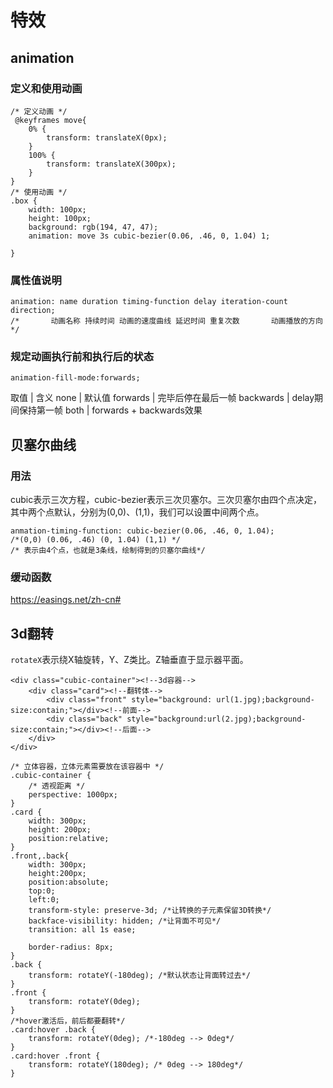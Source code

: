 # 特效
## animation
### 定义和使用动画
```
/* 定义动画 */
 @keyframes move{
    0% {
        transform: translateX(0px);
    }
    100% {
        transform: translateX(300px);
    }
}
/* 使用动画 */
.box {
    width: 100px;
    height: 100px;
    background: rgb(194, 47, 47);
    animation: move 3s cubic-bezier(0.06, .46, 0, 1.04) 1;
    
}
```
### 属性值说明
```
animation: name duration timing-function delay iteration-count direction;
/*       动画名称 持续时间 动画的速度曲线 延迟时间 重复次数       动画播放的方向*/
```
### 规定动画执行前和执行后的状态
```
animation-fill-mode:forwards;
```
取值 | 含义
none | 默认值
forwards | 完毕后停在最后一帧
backwards | delay期间保持第一帧
both | forwards + backwards效果
## 贝塞尔曲线
### 用法
cubic表示三次方程，cubic-bezier表示三次贝塞尔。三次贝塞尔由四个点决定，其中两个点默认，分别为(0,0)、(1,1)，我们可以设置中间两个点。
```
anmation-timing-function: cubic-bezier(0.06, .46, 0, 1.04);
/*(0,0) (0.06, .46) (0, 1.04) (1,1) */
/* 表示由4个点，也就是3条线，绘制得到的贝塞尔曲线*/
```
### 缓动函数
https://easings.net/zh-cn#

## 3d翻转
`rotateX`表示绕X轴旋转，Y、Z类比。Z轴垂直于显示器平面。
```
<div class="cubic-container"><!--3d容器-->
    <div class="card"><!--翻转体-->
        <div class="front" style="background: url(1.jpg);background-size:contain;"></div><!--前面-->
        <div class="back" style="background:url(2.jpg);background-size:contain;"></div><!--后面-->
    </div>
</div>
```
```
/* 立体容器，立体元素需要放在该容器中 */
.cubic-container {
    /* 透视距离 */
    perspective: 1000px;
}
.card {
    width: 300px;
    height: 200px;
    position:relative;
}
.front,.back{
    width: 300px;
    height:200px;
    position:absolute;
    top:0;
    left:0;
    transform-style: preserve-3d; /*让转换的子元素保留3D转换*/
    backface-visibility: hidden; /*让背面不可见*/
    transition: all 1s ease;

    border-radius: 8px;
}
.back {
    transform: rotateY(-180deg); /*默认状态让背面转过去*/
} 
.front {
    transform: rotateY(0deg);
}
/*hover激活后，前后都要翻转*/
.card:hover .back {
    transform: rotateY(0deg); /*-180deg --> 0deg*/
}
.card:hover .front {
    transform: rotateY(180deg); /* 0deg --> 180deg*/
}
```